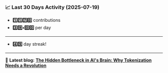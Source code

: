 <!--START_STATS-->
### 📈 Last 30 Days Activity (2025-07-19)  
- **1️⃣1️⃣7️⃣0️⃣** contributions  
- **3️⃣9️⃣•0️⃣0️⃣** per day
---
- **4️⃣9️⃣** day streak!
---
📝 **Latest blog:** [**The Hidden Bottleneck in AI's Brain: Why Tokenization Needs a Revolution**](https://andriak.com/blog/tokenization-revolution)
<!--END_STATS-->
